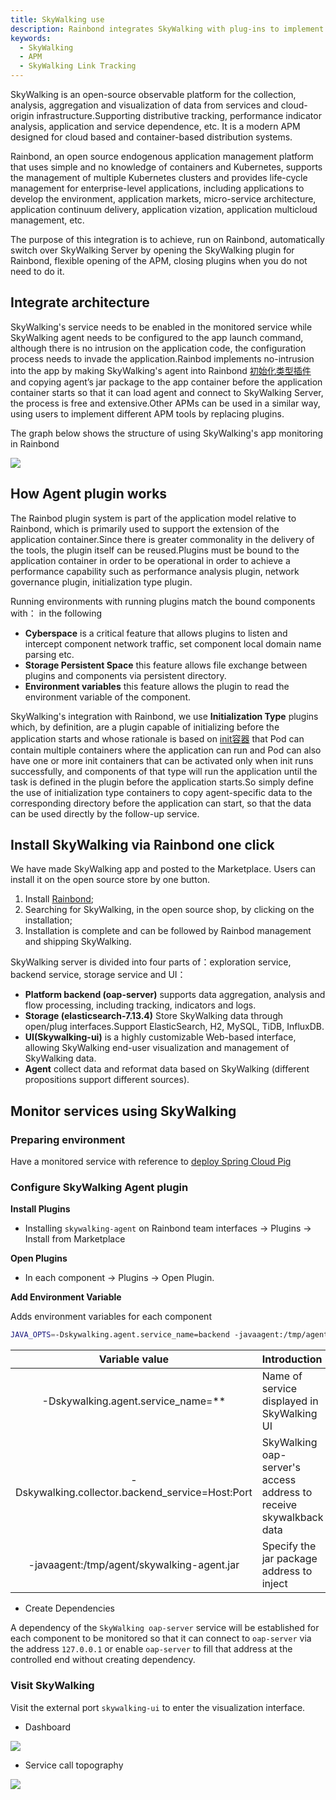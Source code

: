 ```yaml
---
title: SkyWalking use
description: Rainbond integrates SkyWalking with plug-ins to implement APM plug and play
keywords:
  - SkyWalking
  - APM
  - SkyWalking Link Tracking
---
```


SkyWalking is an open-source observable platform for the collection, analysis, aggregation and visualization of data from services and cloud-origin infrastructure.Supporting distributive tracking, performance indicator analysis, application and service dependence, etc. It is a modern APM designed for cloud based and container-based distribution systems.

Rainbond, an open source endogenous application management platform that uses simple and no knowledge of containers and Kubernetes, supports the management of multiple Kubernetes clusters and provides life-cycle management for enterprise-level applications, including applications to develop the environment, application markets, micro-service architecture, application continuum delivery, application vization, application multicloud management, etc.

The purpose of this integration is to achieve, run on Rainbond, automatically switch over SkyWalking Server by opening the SkyWalking plugin for Rainbond, flexible opening of the APM, closing plugins when you do not need to do it.

## Integrate architecture

SkyWalking's service needs to be enabled in the monitored service while SkyWalking agent needs to be configured to the app launch command, although there is no intrusion on the application code, the configuration process needs to invade the application.Rainbod implements no-intrusion into the app by making SkyWalking's agent into Rainbond [初始化类型插件](https://www.rainbond.com/docs/get-start/concept/plugin/) and copying agent’s jar package to the app container before the application container starts so that it can load agent and connect to SkyWalking Server, the process is free and extensive.Other APMs can be used in a similar way, using users to implement different APM tools by replacing plugins.

The graph below shows the structure of using SkyWalking's app monitoring in Rainbond

![](https://static.goodrain.com/docs/5.4/practices/skywalking/SkyWalking-Rainbond.png)

## How Agent plugin works

The Rainbod plugin system is part of the application model relative to Rainbond, which is primarily used to support the extension of the application container.Since there is greater commonality in the delivery of the tools, the plugin itself can be reused.Plugins must be bound to the application container in order to be operational in order to achieve a performance capability such as performance analysis plugin, network governance plugin, initialization type plugin.

Running environments with running plugins match the bound components with： in the following

- **Cyberspace** is a critical feature that allows plugins to listen and intercept component network traffic, set component local domain name parsing etc.
- **Storage Persistent Space** this feature allows file exchange between plugins and components via persistent directory.
- **Environment variables** this feature allows the plugin to read the environment variable of the component.

SkyWalking's integration with Rainbond, we use **Initialization Type** plugins which, by definition, are a plugin capable of initializing before the application starts and whose rationale is based on [init容器](https://kubernetes.io/en/docs/concepts/workloads/init-containers/) that Pod can contain multiple containers where the application can run and Pod can also have one or more init containers that can be activated only when init runs successfully, and components of that type will run the application until the task is defined in the plugin before the application starts.So simply define the use of initialization type containers to copy agent-specific data to the corresponding directory before the application can start, so that the data can be used directly by the follow-up service.

## Install SkyWalking via Rainbond one click

We have made SkyWalking app and posted to the Marketplace. Users can install it on the open source store by one button.

1. Install [Rainbond](https://www.rainbond.com/docs/quick-start/quick-install/);
2. Searching for SkyWalking, in the open source shop, by clicking on the installation;
 3. Installation is complete and can be followed by Rainbod management and shipping SkyWalking.

SkyWalking server is divided into four parts of：exploration service, backend service, storage service and UI：

- **Platform backend (oap-server)** supports data aggregation, analysis and flow processing, including tracking, indicators and logs.
- **Storage (elasticsearch-7.13.4)** Store SkyWalking data through open/plug interfaces.Support ElasticSearch, H2, MySQL, TiDB, InfluxDB.
- **UI(Skywalking-ui)** is a highly customizable Web-based interface, allowing SkyWalking end-user visualization and management of SkyWalking data.
- **Agent** collect data and reformat data based on SkyWalking (different propositions support different sources).

## Monitor services using SkyWalking

### Preparing environment

Have a monitored service with reference to [deploy Spring Cloud Pig](/docs/microservice/example/pig)

### Configure SkyWalking Agent plugin

**Install Plugins**

- Installing `skywalking-agent` on Rainbond team interfaces -> Plugins -> Install from Marketplace

**Open Plugins**

- In each component -> Plugins -> Open Plugin.

**Add Environment Variable**

Adds environment variables for each component

```bash
JAVA_OPTS=-Dskywalking.agent.service_name=backend -javaagent:/tmp/agent/skywalking-agent.jar -Dskywalking.collector.backend_service=${OAP_HOST}:11800
```

|                                                     Variable value                                                    | Introduction                                                       |
| :-------------------------------------------------------------------------------------------------------------------: | :----------------------------------------------------------------- |
|               -Dskywalking.agent.service_name=\*\*               | Name of service displayed in SkyWalking UI                         |
| -Dskywalking.collector.backend_service=Host:Port | SkyWalking oap-server's access address to receive skywalkback data |
|                       -javaagent:/tmp/agent/skywalking-agent.jar                      | Specify the jar package address to inject                          |

- Create Dependencies

A dependency of the `SkyWalking oap-server` service will be established for each component to be monitored so that it can connect to `oap-server` via the address `127.0.0.1` or enable `oap-server` to fill that address at the controlled end without creating dependency.

### Visit SkyWalking

Visit the external port `skywalking-ui` to enter the visualization interface.

- Dashboard

![](https://static.goodrain.com/docs/5.4/practices/skywalking/skywalking-page.png)

- Service call topography

![](https://static.goodrain.com/docs/5.4/practices/skywalking/Service-Topology.jpg)



